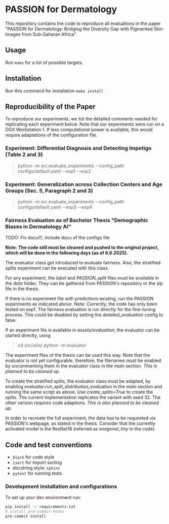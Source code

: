 # PASSION for Dermatology
This repository contains the code to reproduce all evaluations in the paper "PASSION for Dermatology: Bridging the Diversity Gap with Pigmented Skin Images from Sub-Saharan Africa".

## Usage
Run `make` for a list of possible targets.

## Installation
Run this command for installation
`make install`

## Reproducibility of the Paper
To reproduce our experiments, we list the detailed comments needed for replicating each experiment below.
Note that our experiments were run on a DGX Workstation 1.
If less computational power is available, this would require adaptations of the configuration file.

### Experiment: Differential Diagnosis and Detecting Impetigo (Table 2 and 3)
> python -m src.evaluate_experiments --config_path configs/default.yaml --exp1 --exp2

### Experiment: Generalization across Collection Centers and Age Groups (Sec. 5, Paragraph 2 and 3)
> python -m src.evaluate_experiments --config_path configs/default.yaml --exp3 --exp4


### Fairness Evaluation as of Bachelor Thesis "Demographic Biases in Dermatology AI"
TODO: Fix docu!!!, include docu of the configs file

**Note: The code still must be cleaned and pushed to the original project, which will be done in the following days (as of 6.6.2025).**

The evaluator class got introduced to evaluate fairness. Also, the stratified splits experiment can be executed with this class.

For any experiment, the _label_ and _PASSION_split_ files must be available in the _data_ folder. They can be gathered from PASSION's repository or the zip file in the thesis.

If there is no experiment file with predictions existing, run the PASSION experiments as indicated above. Note: Currently, the code has only been tested on exp1.
The fairness evaluation is run directly for the fine-tuning process. This could be disabled by setting the _detailed_evaluation_ config to false.

If an experiment file is available in _assets/evaluation_, the evaluator can be started directly, using
> cd src/utils/
> python -m evaluator

The experiment files of the thesis can be used this way. Note that the evaluator is not yet configurable, therefore, the filenames must be enabled by uncommenting them in the evaluator class in the _main_ section.
_This is planned to be cleaned up._

To create the stratified splits, the evaluator class must be adapted, by enabling _evaluator.run_split_distribution_evaluation_ in the _main_ section and running the same script as above. Use _create_splits=True_ to create the splits. The current implementation replicates the variant with seed 32. The other version requires code adaptions.
_This is also planned to be cleaned up._

In order to recreate the full experiment, the data has to be requested via PASSION's webpage, as stated in the thesis. Consider that the currently activated model is the ResNet18 (referred as _imagenet_tiny_ in the code).



## Code and test conventions
- `black` for code style
- `isort` for import sorting
- docstring style: `sphinx`
- `pytest` for running tests

### Development installation and configurations
To set up your dev environment run:
```bash
pip install -r requirements.txt
# install pre-commit hooks
pre-commit install
```
